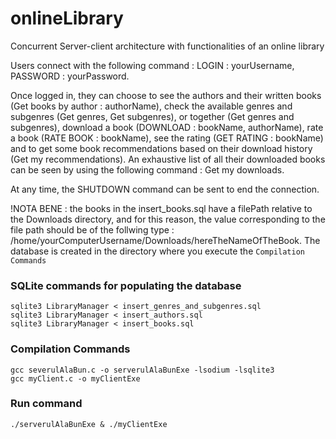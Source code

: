 # onlineLibrary
Concurrent Server-client architecture  with functionalities of an online library

Users connect with the following command : LOGIN : yourUsername, PASSWORD : yourPassword.

Once logged in, they can choose to see the authors and their written books (Get books by author : authorName),
check the available genres and subgenres (Get genres, Get subgenres), or together (Get genres and subgenres),
download a book (DOWNLOAD : bookName, authorName), rate a book (RATE BOOK : bookName), see the rating (GET RATING : bookName)
and to get some book recommendations based on their download history (Get my recommendations). 
An exhaustive list of all their downloaded books can be seen by using the following command : Get my downloads.

At any time, the SHUTDOWN command can be sent to end the connection.

!NOTA BENE : the books in the insert_books.sql have a filePath relative to the Downloads directory, and for this reason,
the value corresponding to the file path should be of the follwing type : /home/yourComputerUsername/Downloads/hereTheNameOfTheBook.
The database is created in the directory where you execute the ```Compilation Commands```

### SQLite commands for populating the database

```
sqlite3 LibraryManager < insert_genres_and_subgenres.sql
sqlite3 LibraryManager < insert_authors.sql
sqlite3 LibraryManager < insert_books.sql
```

### Compilation Commands

```
gcc severulAlaBun.c -o serverulAlaBunExe -lsodium -lsqlite3
gcc myClient.c -o myClientExe
```

### Run command
```
./serverulAlaBunExe & ./myClientExe
```
